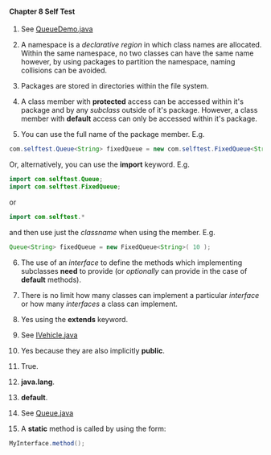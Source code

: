 #### Chapter 8 Self Test

1) See [QueueDemo.java](src/com/selftest/QueueDemo.java)

2) A namespace is a _declarative_ _region_ in which class names are allocated.  Within the same namespace, no two classes can have the same name however, by using packages to partition the namespace, naming collisions can be avoided.

3)  Packages are stored in directories within the file system.

4)  A class member with **protected** access can be accessed within it's package and by any _subclass_ outside of it's package.  However, a class member with **default** access can only be accessed within it's package.

5)  You can use the full name of the package member. E.g.
```java
com.selftest.Queue<String> fixedQueue = new com.selftest.FixedQueue<String>( 10 );
```
 
Or, alternatively, you can use the **import** keyword. E.g.
```java
import com.selftest.Queue;
import com.selftest.FixedQueue;
```

or 
```java
import com.selftest.*
```

and then use just the _classname_ when using the member. E.g.
```java
Queue<String> fixedQueue = new FixedQueue<String>( 10 );
```

 6) The use of an _interface_ to define the methods which implementing subclasses **need** to provide (or _optionally_ can provide in the case of **default** methods).
 
 7) There is no limit how many classes can implement a particular _interface_ or how many _interfaces_ a class can implement.
 
 8) Yes using the **extends** keyword.
 
 9) See [IVehicle.java](src/com/selftest/vehicle/IVehicle.java)
 
 10) Yes because they are also implicitly **public**.
 
 11) True.
 
 12) **java.lang**.
 
 13) **default**.
 
 14) See [Queue.java](src/com/selftest/qpack/Queue.java)
 
 15) A **static** method is called by using the form:
 ```java
 MyInterface.method();
 ```
